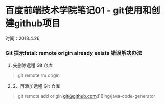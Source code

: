 
百度前端技术学院笔记01 - git使用和创建github项目
===========
时间：2018.4.26

### Git 提示fatal: remote origin already exists 错误解决办法
1. 先删除远程 Git 仓库
> git remote rm origin
2. 2、再添加远程 Git 仓库
> git remote add origin git@github.com:FBing/java-code-generator



